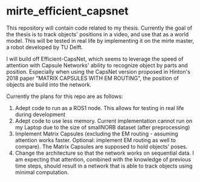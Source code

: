 # mirte_efficient_capsnet

This repository will contain code related to my thesis. Currently the goal of the thesis is to track objects' positions in a video, and use that as a world model. This will be tested in real life by implementing it on the mirte master, a robot developed by TU Delft.

I will build off Efficient-CapsNet, which seems to leverage the speed of attention with Capsule Networks' ability to recognize object by parts and position. Especially when using the CapsNet version proposed in Hinton's 2018 paper "MATRIX CAPSULES WITH EM ROUTING", the position of objects are build into the network.

Currently the plans for this repo are as follows:

1. Adept code to run as a ROS1 node. This allows for testing in real life during development
2. Adept code to use less memory. Current implementation cannot run on my Laptop due to the size of smallNORB dataset (after preprocessing)
3. Implement Matrix Capsules (excluding the EM routing - assuming attention works faster. Optional: implement EM routing as well to compare). The Matrix Capsules are supposed to hold objects' poses.
4. Change the architecture so that the network works on sequential data. I am expecting that attention, combined with the knowledge of previous time steps, should result in a network that is able to track objects using minimal computation.

